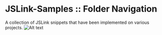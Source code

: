 # JSLink-Samples :: Folder Navigation
A collection of JSLink snippets that have been implemented on various projects.
![Alt text](/rmilton/JSLink-Samples/blob/master/Folder%20Navigation/FolderNavigation.PNG?raw=true "Folder Navigation")


